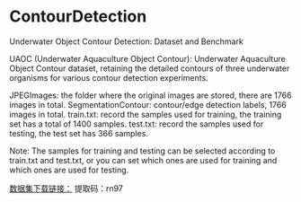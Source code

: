 # ContourDetection
Underwater Object Contour Detection: Dataset and Benchmark

UAOC (Underwater Aquaculture Object Contour): Underwater Aquaculture Object Contour dataset, retaining the detailed contours of three underwater organisms for various contour detection experiments.

JPEGImages: the folder where the original images are stored, there are 1766 images in total.
SegmentationContour: contour/edge detection labels, 1766 images in total.
train.txt: record the samples used for training, the training set has a total of 1400 samples.
test.txt: record the samples used for testing, the test set has 366 samples.

Note: The samples for training and testing can be selected according to train.txt and test.txt, or you can set which ones are used for training and which ones are used for testing.

[数据集下载链接：](https://pan.baidu.com/s/1nFBY2engqYfhn_Br3aCd8g ) 提取码：rn97 
